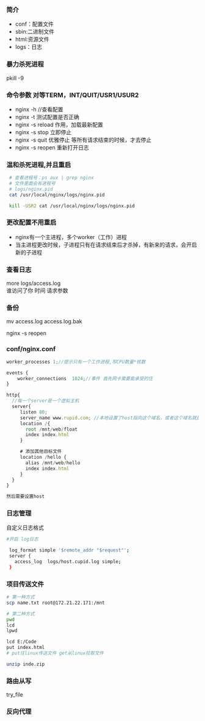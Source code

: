 <!--
 * @Copyright: Copyright (c) 2019 Zybang, All rights reserved
 * @Name: name
 * @Description: description
 * @Author: liujianwei(liujianwei@zuoyebang.com)
 * @LastEditors: liujianwei
 * @LastEditTime: 2019-08-19 11:52:50
 * @LastEditContent: 初始化文件
 -->
### 简介
- conf：配置文件
- sbin:二进制文件
- html:资源文件
- logs：日志

### 暴力杀死进程
pkill -9

### 命令参数  对等TERM，INT/QUIT/USR1/USUR2
- nginx -h //查看配置
- nginx -t 测试配置是否正确
- nginx  -s reload 作用，加载最新配置
- nginx -s stop 立即停止
- nginx -s quit 优雅停止 等所有请求结束的时候，才去停止
- nginx -s reopen 重新打开日志

### 温和杀死进程,并且重启
```bash
 # 查看进程号：ps aux | grep nginx
 # 文件里面会有进程号
 # logs/nginx.pid 
 cat /usr/local/nginx/logs/nginx.pid 

 kill -USR2 cat /usr/local/nginx/logs/nginx.pid
``` 

### 更改配置不用重启
- nginx有一个主进程，多个worker（工作）进程
- 当主进程更改时候，子进程只有在请求结束后才杀掉，有新来的请求，会开启新的子进程

### 查看日志
more logs/access.log  
谁访问了你 时间 请求参数

### 备份
mv access.log access.log.bak

nginx -s reopen


### conf/nginx.conf
```javascript
worker_processes 1;//提示只有一个工作进程,写CPU数量*核数

events {
    worker_connections  1024;//事件 首先网卡需要能承受的住
}

http{
  //每一个server是一个虚拟主机
  server{
     listen 80;
     server_name www.rupid.com; //本地设置了host指向这个域名，或者这个域名就是你的
     location /{
       root /mnt/web/float
       index index.html
     }

     # 添加其他目标文件
     location /hello {
       alias /mnt/web/hello
       index index.html
     }
  }
}

然后需要设置host

```

### 日志管理 
自定义日志格式
```bash
#开启 log日志

 log_format simple '$remote_addr "$request"';
 server {
   access_log  logs/host.cupid.log simple;  
 }

```

### 项目传送文件
```bash
# 第一种方式
scp name.txt root@172.21.22.171:/mnt

# 第二种方式
pwd
lcd 
lpwd

lcd E:/Code
put index.html 
# put往linux传送文件 get从linux拉取文件

unzip inde.zip


```

### 路由从写
try_file

### 反向代理
